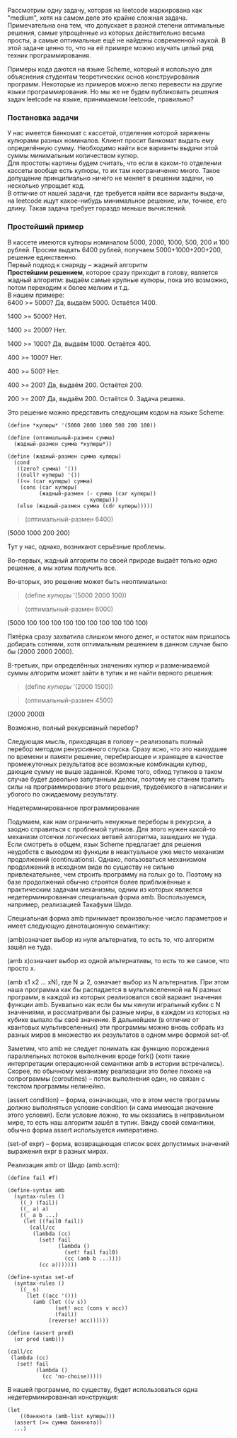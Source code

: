 Рассмотрим одну задачу, которая на leetcode маркирована как "medium", хотя на самом деле это крайне сложная задача. Примечательна она тем, что допускает в разной степени оптимальные решения, самые упрощённые из которых действительно весьма просты, а самые оптимальные ещё не найдены современной наукой. В этой задаче ценно то, что на её примере можно изучать целый ряд техник программирования.  

Примеры кода даются на языке Scheme, который я использую для объяснения студентам теоретических основ конструирования программ. Некоторые из примеров можно легко перевести на другие языки программирования. Но мы же не будем публиковать решения задач leetcode на языке, принимаемом leetcode, правильно?  

### Постановка задачи

У нас имеется банкомат с кассетой, отделения которой заряжены купюрами разных номиналов. Клиент просит банкомат выдать ему определённую сумму. Необходимо найти все варианты выдачи этой суммы минимальным количеством купюр.  
Для простоты картины будем считать, что если в каком-то отделении кассеты вообще есть купюры, то их там неограниченно много. Такое допущение принципиально ничего не меняет в решении задачи, но несколько упрощает код.  
В отличие от нашей задачи, где требуется найти все варианты выдачи, на leetcode ищут какое-нибудь минимальное решение, или, точнее, его длину. Такая задача требует гораздо меньше вычислений.  

### Простейший пример
В кассете имеются купюры номиналом 5000, 2000, 1000, 500, 200 и 100 рублей. Просим выдать 6400 рублей, получаем 5000+1000+200+200, решение единственно.  
Первый подход к снаряду – жадный алгоритм  
**Простейшим решением**, которое сразу приходит в голову, является жадный алгоритм: выдаём самые крупные купюры, пока это возможно, потом переходим к более мелким и т.д.  
В нашем примере:  
6400 >= 5000? Да, выдаём 5000. Остаётся 1400.  

1400 >= 5000? Нет.  

1400 >= 2000? Нет.  

1400 >= 1000? Да, выдаём 1000. Остаётся 400.  

400 >= 1000? Нет.  

400 >= 500? Нет.  

400 >= 200? Да, выдаём 200. Остаётся 200.  

200 >= 200? Да, выдаём 200. Остаётся 0. Задача решена.  

Это решение можно представить следующим кодом на языке Scheme:  

```
(define *купюры* '(5000 2000 1000 500 200 100))  

(define	(оптимальный-размен сумма)  
  (жадный-размен сумма *купюры*))  

(define (жадный-размен сумма купюры)  
  (cond  
   ((zero? сумма) '())  
   ((null? купюры) '())  
   ((<= (car купюры) сумма)   
    (cons (car купюры)   
          (жадный-размен (- сумма (car купюры))   
                          купюры)))  
   (else (жадный-размен сумма (cdr купюры)))))  
```

> (оптимальный-размен 6400)  

(5000 1000 200 200)  

Тут у нас, однако, возникают серьёзные проблемы.  

Во-первых, жадный алгоритм по своей природе выдаёт только одно решение, а мы хотим получить все.  

Во-вторых, это решение может быть неоптимально:  

> (define *купюры* '(5000 2000 100))  

> (оптимальный-размен 6000)  

(5000 100 100 100 100 100 100 100 100 100 100)  

Пятёрка сразу захватила слишком много денег, и остаток нам пришлось добирать сотнями, хотя оптимальным решением в данном случае было бы (2000 2000 2000).  

В-третьих, при определённых значениях купюр и размениваемой суммы алгоритм может зайти в тупик и не найти верного решения:  

> (define *купюры* '(2000 1500))       

> (оптимальный-размен 4500)       

(2000 2000)  

Возможно, полный рекурсивный перебор?  

Следующая мысль, приходящая в голову – реализовать полный перебор методом рекурсивного спуска. Сразу ясно, что это наихудшее по времени и памяти решение, перебирающее и хранящее в качестве промежуточных результатов все возможные комбинации купюр, дающие сумму не выше заданной. Кроме того, обход тупиков в таком случае будет довольно запутанным делом, поэтому не станем тратить силы на программирование этого решения, трудоёмкого в написании и убогого по ожидаемому результату.  

Недетерминированное программирование  

Подумаем, как нам ограничить ненужные переборы в рекурсии, а заодно справиться с проблемой тупиков. Для этого нужен какой-то механизм отсечки логических ветвей алгоритма, зашедших не туда. Если смотреть в общем, язык Scheme предлагает для решения неудобств с выходом из функции в неактуальное уже место механизм продолжений (continuations). Однако, пользоваться механизмом продолжений в исходном виде по существу не сильно привлекательнее, чем строить программу на голых go to. Поэтому на базе продолжений обычно строятся более приближённые к практическим задачам механизмы, одним из которых является недетерминированная специальная форма amb. Воспользуемся, например, реализацией Такафуми Шидо.  

Специальная форма amb принимает произвольное число параметров и имеет следующую денотационную семантику:  

(amb)означает выбор из нуля альтернатив, то есть то, что алгоритм зашёл не туда.  

(amb x)означает выбор из одной альтернативы, то есть то же самое, что просто x.  

(amb x1 x2 ... xN), где N ⩾ 2, означает выбор из N альтернатив. При этом наша программа как бы распадается в мультивселенной на N разных программ, в каждой из которых реализовался свой вариант значения функции amb. Буквально как если бы мы кинули игральный кубик с N значениями, и рассматривали бы разные миры, в каждом из которых на кубике выпало бы своё значение. В дальнейшем (в отличие от квантовых мультивселенных) эти программы можно вновь собрать из разных миров в множество их результатов в одном мире формой set-of.  

Заметим, что amb не следует понимать как функцию порождения параллельных потоков выполнения вроде fork() (хотя такие интерпретации операционной семантики amb в истории встречались). Скорее, по обычному механизму реализации это более похоже на сопрограммы (coroutines) – поток выполнения один, но связан с текстом программы нелинейно.  

(assert condition) – форма, означающая, что в этом месте программы должно выполняться условие condition (и сама имеющая значение этого условия). Если условие ложно, то мы оказались в неправильном мире, то есть наш алгоритм зашёл в тупик. Ввиду своей семантики, обычно форма assert используется императивно.  

(set-of expr) – форма, возвращающая список всех допустимых значений выражения expr в разных мирах.  

Реализация amb от Шидо (amb.scm):  
```
(define fail #f)

(define-syntax amb
  (syntax-rules ()
    ((_) (fail))
    ((_ a) a)
    ((_ a b ...)
     (let ((fail0 fail))
       (call/cc
        (lambda (cc)
          (set! fail
                (lambda ()
                  (set! fail fail0)
                  (cc (amb b ...))))
          (cc a)))))))

(define-syntax set-of
  (syntax-rules ()
    ((_ s)
      (let ((acc '()))
        (amb (let ((v s))
               (set! acc (cons v acc))
               (fail))
             (reverse! acc))))))

(define (assert pred)
  (or pred (amb)))

(call/cc
 (lambda (cc)
   (set! fail
         (lambda ()
           (cc 'no-choise)))))
```
В нашей программе, по существу, будет использоваться одна недетерминированная конструкция:  
```
(let
    ((банкнота (amb-list купюры)))
  (assert (>= сумма банкнота))
  ...)
```
